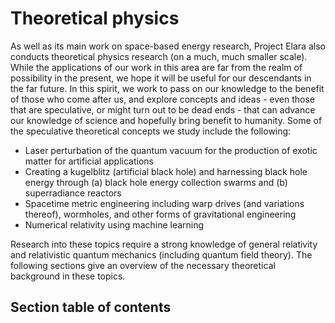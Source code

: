 # Theoretical physics

As well as its main work on space-based energy research, Project Elara also conducts theoretical physics research (on a much, much smaller scale). While the applications of our work in this area are far from the realm of possibility in the present, we hope it will be useful for our descendants in the far future. In this spirit, we work to pass on our knowledge to the benefit of those who come after us, and explore concepts and ideas - even those that are speculative, or might turn out to be dead ends - that can advance our knowledge of science and hopefully bring benefit to humanity. Some of the speculative theoretical concepts we study include the following:

- Laser perturbation of the quantum vacuum for the production of exotic matter for artificial applications
- Creating a kugelblitz (artificial black hole) and harnessing black hole energy through (a) black hole energy collection swarms and (b) superradiance reactors
- Spacetime metric engineering including warp drives (and variations thereof), wormholes, and other forms of gravitational engineering
- Numerical relativity using machine learning

Research into these topics require a strong knowledge of general relativity and relativistic quantum mechanics (including quantum field theory). The following sections give an overview of the necessary theoretical background in these topics.

## Section table of contents

```{tableofcontents}
```
